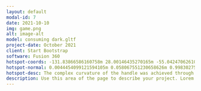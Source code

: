 ```yaml
---
layout: default
modal-id: 7
date: 2021-10-10
img: game.png
alt: image-alt
model: consuming dark.gltf
project-date: October 2021
client: Start Bootstrap
software: Fusion 360
hotspot-coords: -131.83866586160758m 28.00146435270165m -55.04247062610625m
hotspot-normal: 0.0044454099121594105m 0.058067551230658626m 0.9983027585982059m
hotspot-desc: The complex curvature of the handle was achieved through a sweep using several profiles parallel to the base.
description: Use this area of the page to describe your project. Lorem ipsum dolor sit amet, consectetur adipisicing elit. Mollitia neque assumenda ipsam nihil, molestias magnam, recusandae quos quis inventore quisquam velit asperiores, vitae? Reprehenderit soluta, eos quod consequuntur itaque. Nam.
---
```

